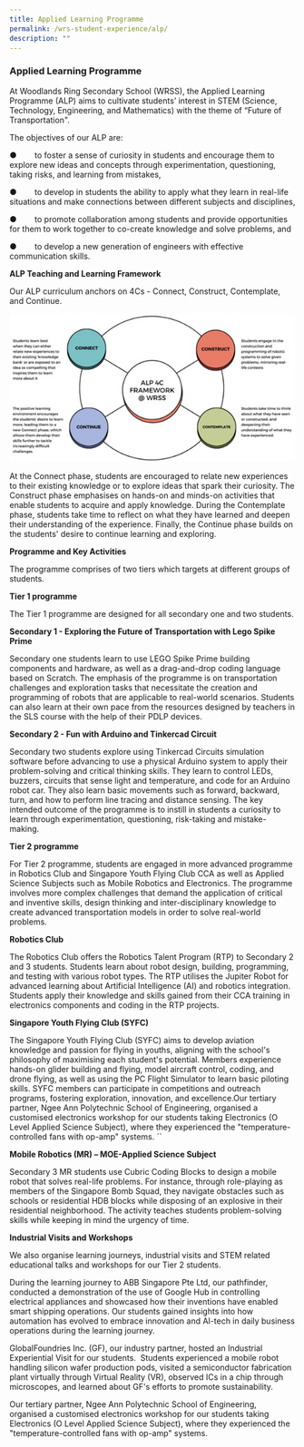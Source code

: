 ```yaml
---
title: Applied Learning Programme
permalink: /wrs-student-experience/alp/
description: ""
---
```

### **Applied Learning Programme**
At Woodlands Ring Secondary School (WRSS), the Applied Learning Programme (ALP) aims to cultivate students’ interest in STEM (Science, Technology, Engineering, and Mathematics) with the theme of “Future of Transportation".

The objectives of our ALP are: 

●        to foster a sense of curiosity in students and encourage them to explore new ideas and concepts through experimentation, questioning, taking risks, and learning from mistakes,

●        to develop in students the ability to apply what they learn in real-life situations and make connections between different subjects and disciplines,

●        to promote collaboration among students and provide opportunities for them to work together to co-create knowledge and solve problems, and

●        to develop a new generation of engineers with effective communication skills.

**ALP Teaching and Learning Framework**

Our ALP curriculum anchors on 4Cs - Connect, Construct, Contemplate, and Continue.

![](/images/Alp%20framework.jpg)

At the Connect phase, students are encouraged to relate new experiences to their existing knowledge or to explore ideas that spark their curiosity. The Construct phase emphasises on hands-on and minds-on activities that enable students to acquire and apply knowledge. During the Contemplate phase, students take time to reflect on what they have learned and deepen their understanding of the experience. Finally, the Continue phase builds on the students' desire to continue learning and exploring.

**Programme and Key Activities**

The programme comprises of two tiers which targets at different groups of students.

**Tier 1 programme**

The Tier 1 programme are designed for all secondary one and two students.

**Secondary 1 - Exploring the Future of Transportation with Lego Spike Prime**


Secondary one students learn to use LEGO Spike Prime building components and hardware, as well as a drag-and-drop coding language based on Scratch. The emphasis of the programme is on transportation challenges and exploration tasks that necessitate the creation and programming of robots that are applicable to real-world scenarios. Students can also learn at their own pace from the resources designed by teachers in the SLS course with the help of their PDLP devices.

**Secondary 2 - Fun with Arduino and Tinkercad Circuit**


  

Secondary two students explore using Tinkercad Circuits simulation software before advancing to use a physical Arduino system to apply their problem-solving and critical thinking skills. They learn to control LEDs, buzzers, circuits that sense light and temperature, and code for an Arduino robot car. They also learn basic movements such as forward, backward, turn, and how to perform line tracing and distance sensing. The key intended outcome of the programme is to instill in students a curiosity to learn through experimentation, questioning, risk-taking and mistake-making.

**Tier 2 programme**

For Tier 2 programme, students are engaged in more advanced programme in Robotics Club and Singapore Youth Flying Club CCA as well as Applied Science Subjects such as Mobile Robotics and Electronics. The programme involves more complex challenges that demand the application of critical and inventive skills, design thinking and inter-disciplinary knowledge to create advanced transportation models in order to solve real-world problems.

**Robotics Club**


The Robotics Club offers the Robotics Talent Program (RTP) to Secondary 2 and 3 students. Students learn about robot design, building, programming, and testing with various robot types. The RTP utilises the Jupiter Robot for advanced learning about Artificial Intelligence (AI) and robotics integration. Students apply their knowledge and skills gained from their CCA training in electronics components and coding in the RTP projects.

**Singapore Youth Flying Club (SYFC)**


 

The Singapore Youth Flying Club (SYFC) aims to develop aviation knowledge and passion for flying in youths, aligning with the school's philosophy of maximising each student's potential. Members experience hands-on glider building and flying, model aircraft control, coding, and drone flying, as well as using the PC Flight Simulator to learn basic piloting skills. SYFC members can participate in competitions and outreach programs, fostering exploration, innovation, and excellence.Our tertiary partner, Ngee Ann Polytechnic School of Engineering, organised a customised electronics workshop for our students taking Electronics (O Level Applied Science Subject), where they experienced the "temperature-controlled fans with op-amp" systems. ``

        

**Mobile Robotics (MR) – MOE-Applied Science Subject**



Secondary 3 MR students use Cubric Coding Blocks to design a mobile robot that solves real-life problems. For instance, through role-playing as members of the Singapore Bomb Squad, they navigate obstacles such as schools or residential HDB blocks while disposing of an explosive in their residential neighborhood. The activity teaches students problem-solving skills while keeping in mind the urgency of time.

**Industrial Visits and Workshops**

We also organise learning journeys, industrial visits and STEM related educational talks and workshops for our Tier 2 students.


During the learning journey to ABB Singapore Pte Ltd, our pathfinder, conducted a demonstration of the use of Google Hub in controlling electrical appliances and showcased how their inventions have enabled smart shipping operations. Our students gained insights into how automation has evolved to embrace innovation and AI-tech in daily business operations during the learning journey.




GlobalFoundries Inc. (GF), our industry partner, hosted an Industrial Experiential Visit for our students.  Students experienced a mobile robot handling silicon wafer production pods, visited a semiconductor fabrication plant virtually through Virtual Reality (VR), observed ICs in a chip through microscopes, and learned about GF's efforts to promote sustainability.


 

Our tertiary partner, Ngee Ann Polytechnic School of Engineering, organised a customised electronics workshop for our students taking Electronics (O Level Applied Science Subject), where they experienced the "temperature-controlled fans with op-amp" systems.

</a></p>